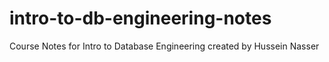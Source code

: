# intro-to-db-engineering-notes
Course Notes for Intro to Database Engineering created by Hussein Nasser
